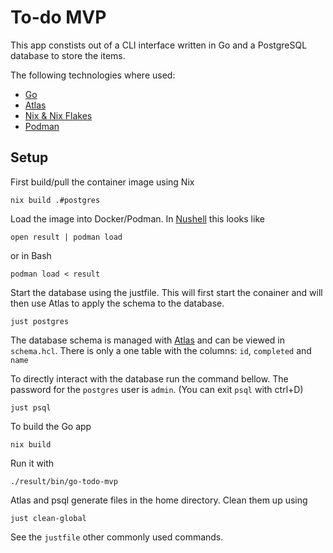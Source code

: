 # To-do MVP

This app constists out of a CLI interface written in Go and a PostgreSQL database to store the items.

The following technologies where used:
- [Go](https://go.dev/)
- [Atlas](https://atlasgo.io/)
- [Nix & Nix Flakes](https://nixos.org/)
- [Podman](https://podman.io/)

## Setup

First build/pull the container image using Nix

```shell
nix build .#postgres
```

Load the image into Docker/Podman. In [Nushell](https://www.nushell.sh/) this looks like

```shell
open result | podman load
```
or in Bash
```shell
podman load < result
```

Start the database using the justfile. This will first start the conainer
and will then use Atlas to apply the schema to the database.

```shell
just postgres
```

The database schema is managed with [Atlas](https://atlasgo.io/) and can be viewed in `schema.hcl`.
There is only a one table with the columns: `id`, `completed` and `name`

To directly interact with the database run the command bellow.
The password for the `postgres` user is `admin`. (You can exit `psql` with ctrl+D)
```shell
just psql
```

To build the Go app
```shell
nix build
```

Run it with
```shell
./result/bin/go-todo-mvp
```

Atlas and psql generate files in the home directory. Clean them up using
```
just clean-global
```

See the `justfile` other commonly used commands.

